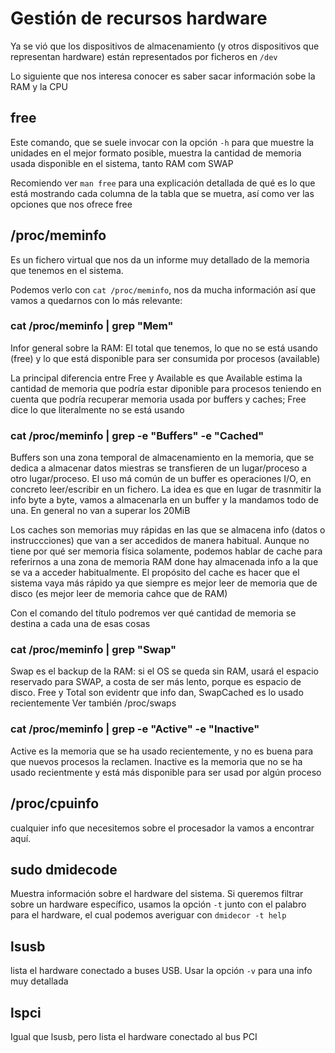 # Gestión de recursos hardware
Ya se vió que los dispositivos de almacenamiento (y otros dispositivos que 
representan hardware) están representados por ficheros en `/dev`

Lo siguiente que nos interesa conocer es saber sacar información
sobe la RAM y la CPU

## free
Este comando, que se suele invocar con la opción `-h` para que muestre
la unidades en el mejor formato posible, muestra la cantidad de memoria
usada  disponible en el sistema, tanto RAM com SWAP

Recomiendo ver `man free` para una explicación detallada de qué es lo que
está mostrando cada columna de la tabla que se muetra, así como ver las
opciones que nos ofrece free

## /proc/meminfo
Es un fichero virtual que nos da un informe muy detallado de la memoria
que tenemos en el sistema.

Podemos verlo con `cat /proc/meminfo`, nos da mucha información así que
vamos a quedarnos con lo más relevante:

### cat /proc/meminfo | grep "Mem"
Infor general sobre la RAM: El total que tenemos, lo que no se está usando
(free) y lo que está disponible para ser consumida por procesos (available)

La principal diferencia entre Free y Available es que Available estima
la cantidad de memoria que podría estar diponible para procesos teniendo
en cuenta que podría recuperar memoria usada por buffers y caches; Free
dice lo que literalmente no se está usando


### cat /proc/meminfo | grep -e "Buffers" -e "Cached"
Buffers son una zona temporal de almacenamiento en la memoria, que se dedica
a almacenar datos miestras se transfieren de un lugar/proceso a otro
lugar/proceso. El uso má común de un buffer es operaciones I/O, en concreto
leer/escribir en un fichero. La idea es que en lugar de trasnmitir la info
byte a byte, vamos a almacenarla en un buffer y la mandamos todo de una. En
general no van a superar los 20MiB

Los caches son memorias muy rápidas en las que se almacena info (datos o
instruccciones) que van a ser accedidos de manera habitual. Aunque no
tiene por qué ser memoria física solamente, podemos hablar de cache 
para referirnos a una zona de memoria RAM done hay almacenada info
a la que se va a acceder habitualmente. El propósito del cache es
hacer que el sistema vaya más rápido ya que siempre es mejor leer 
de memoria que de disco (es mejor leer de memoria cahce que de RAM)

Con el comando del título podremos ver qué cantidad de memoria se destina a 
cada una de esas cosas


### cat /proc/meminfo | grep "Swap"
Swap es el backup de la RAM: si el OS se queda sin RAM, usará el espacio
reservado para SWAP, a costa de ser más lento, porque es espacio de disco.
Free y Total son evidentr que info dan, SwapCached es lo usado recientemente
Ver también /proc/swaps


### cat /proc/meminfo | grep -e "Active" -e "Inactive"
Active es la memoria que se ha usado recientemente, y no es buena para que 
nuevos procesos la reclamen. Inactive es la memoria que no se ha usado 
recientmente y está más disponible para ser usad por algún proceso

## /proc/cpuinfo
cualquier info que necesitemos sobre el procesador la vamos a encontrar aquí.

## sudo dmidecode
Muestra información sobre el hardware del sistema. Si queremos filtrar
sobre un hardware específico, usamos la opción `-t` junto con el palabro
para el hardware, el cual podemos averiguar con `dmidecor -t help`

## lsusb
lista el hardware conectado a buses USB. Usar la opción `-v` para una info
muy detallada

## lspci
Igual que lsusb, pero lista el hardware conectado al bus PCI
